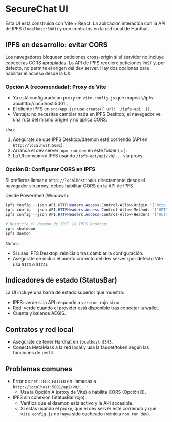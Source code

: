 # SecureChat UI

Esta UI está construida con Vite + React. La aplicación interactúa con la API de IPFS (`localhost:5001`) y con contratos en la red local de Hardhat.

## IPFS en desarrollo: evitar CORS

Los navegadores bloquean peticiones cross-origin si el servidor no incluye cabeceras CORS apropiadas. La API de IPFS requiere peticiones `POST` y, por defecto, no permite el origen del dev server. Hay dos opciones para habilitar el acceso desde la UI:

### Opción A (recomendada): Proxy de Vite

- Ya está configurado un proxy en `vite.config.js` que mapea `\`/ipfs-api` a `http://localhost:5001`.
- El cliente IPFS en `src/App.jsx` usa `create({ url: '/ipfs-api' })`.
- Ventaja: no necesitas cambiar nada en IPFS Desktop; el navegador ve una ruta del mismo origen y no aplica CORS.

Uso:

1. Asegúrate de que IPFS Desktop/daemon esté corriendo (API en `http://localhost:5001`).
2. Arranca el dev server: `npm run dev` en este folder (`ui`).
3. La UI consumirá IPFS usando `/ipfs-api/api/v0/...` vía proxy.

### Opción B: Configurar CORS en IPFS

Si prefieres llamar a `http://localhost:5001` directamente desde el navegador sin proxy, debes habilitar CORS en la API de IPFS.

Desde PowerShell (Windows):

```powershell
ipfs config --json API.HTTPHeaders.Access-Control-Allow-Origin '["http://localhost:5174","http://127.0.0.1:5174"]'
ipfs config --json API.HTTPHeaders.Access-Control-Allow-Methods '["GET","POST","PUT","OPTIONS"]'
ipfs config --json API.HTTPHeaders.Access-Control-Allow-Headers '["Authorization","Content-Type"]'

# Reinicia el daemon de IPFS (o IPFS Desktop)
ipfs shutdown
ipfs daemon
```

Notas:
- Si usas IPFS Desktop, reinícialo tras cambiar la configuración.
- Asegúrate de incluir el puerto correcto del dev server (por defecto Vite usa `5173` o `5174`).

## Indicadores de estado (StatusBar)

La UI incluye una barra de estado superior que muestra:
- IPFS: verde si la API responde a `version`, rojo si no.
- Red: verde cuando el provider está disponible tras conectar la wallet.
- Cuenta y balance AEGIS.

## Contratos y red local

- Asegúrate de tener Hardhat en `localhost:8545`.
- Conecta MetaMask a la red local y usa la faucet/token según las funciones de perfil.

## Problemas comunes

- Error de `net::ERR_FAILED` en llamadas a `http://localhost:5001/api/v0/...`:
  - Usa la Opción A (proxy de Vite) o habilita CORS (Opción B).
- IPFS sin conexión (StatusBar rojo):
  - Verifica que el daemon está activo y la API accesible.
  - Si estás usando el proxy, que el dev server esté corriendo y que `vite.config.js` no haya sido cacheado (reinicia `npm run dev`).
